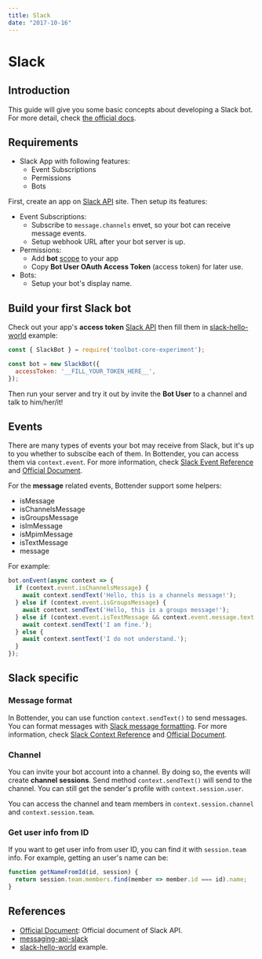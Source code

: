 ```yaml
---
title: Slack
date: "2017-10-16"
---
```


# Slack

## Introduction

This guide will give you some basic concepts about developing a Slack bot. For more detail, check [the official docs](https://api.slack.com/).

## Requirements

- Slack App with following features:
  + Event Subscriptions
  + Permissions
  + Bots

First, create an app on [Slack API](https://api.slack.com/apps?new_app=1) site. Then setup its features:
  - Event Subscriptions:
    + Subscribe to `message.channels` envet, so your bot can receive message events.
    + Setup webhook URL after your bot server is up.
  - Permissions:
    + Add **bot** [scope](https://api.slack.com/bot-users#api_usage) to your app
    + Copy **Bot User OAuth Access Token** (access token) for later use.
  - Bots:
    + Setup your bot's display name.

## Build your first Slack bot

Check out your app's **access token** [Slack API](https://api.slack.com/apps/) then fill them in [slack-hello-world](https://github.com/Yoctol/toolbot-core-experiment/blob/master/examples/slack-hello-world/index.js) example:

```js
const { SlackBot } = require('toolbot-core-experiment');

const bot = new SlackBot({
  accessToken: '__FILL_YOUR_TOKEN_HERE__',
});
```

Then run your server and try it out by invite the **Bot User** to a channel and talk to him/her/it!

## Events

There are many types of events your bot may receive from Slack, but it's up to you whether to subscibe each of them. In Bottender, you can access them via `context.event`. For more information, check [Slack Event Reference](./APIReference-SlackEvent.md) and [Official Document](https://api.slack.com/events).

For the **message** related events, Bottender support some helpers:

- isMessage
- isChannelsMessage
- isGroupsMessage
- isImMessage
- isMpimMessage
- isTextMessage
- message

For example:

```js
bot.onEvent(async context => {
  if (context.event.isChannelsMessage) {
    await context.sendText('Hello, this is a channels message!');
  } else if (context.event.isGroupsMessage) {
    await context.sendText('Hello, this is a groups message!');
  } else if (context.event.isTextMessage && context.event.message.text === 'How are you?') {
    await context.sendText('I am fine.');
  } else {
    await context.sentText('I do not understand.');
  }
});
```

## Slack specific

### Message format

In Bottender, you can use function `context.sendText()` to send messages. You can format messages with [Slack message formatting](https://api.slack.com/docs/message-formatting). For more information, check [Slack Context Reference](./APIReference-SlackContext.md) and [Official Document](https://api.slack.com/methods/chat.postMessage).

### Channel

You can invite your bot account into a channel. By doing so, the events will create **channel sessions**. Send method `context.sendText()` will send to the channel. You can still get the sender's profile with `context.session.user`.

You can access the channel and team members in `context.session.channel` and `context.session.team`.

### Get user info from ID

If you want to get user info from user ID, you can find it with `session.team` info. For example, getting an user's name can be:

```js
function getNameFromId(id, session) {
  return session.team.members.find(member => member.id === id).name;
}
```

## References

- [Official Document](https://api.slack.com/): Official document of Slack API.
- [messaging-api-slack](https://github.com/Yoctol/messaging-apis/tree/master/packages/messaging-api-slack)
- [slack-hello-world](https://github.com/Yoctol/toolbot-core-experiment/blob/master/examples/slack-hello-world/index.js) example.
